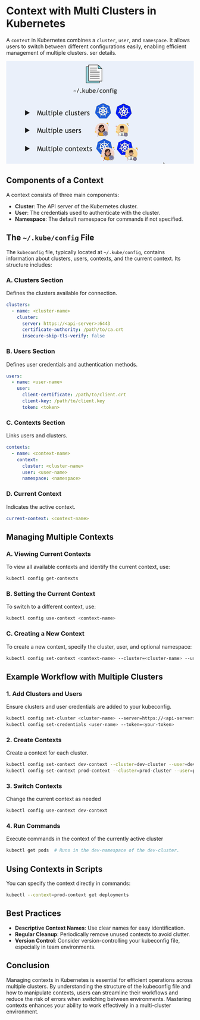 # Context with Multi Clusters in Kubernetes

A `context` in Kubernetes combines a `cluster`, `user`, and `namespace`. It allows users to switch between different configurations easily, enabling efficient management of multiple clusters. ser details.

![alt text](images/.kube-config.png)

## Components of a Context

A context consists of three main components:

- **Cluster**: The API server of the Kubernetes cluster.
- **User**: The credentials used to authenticate with the cluster.
- **Namespace**: The default namespace for commands if not specified.

## The `~/.kube/config` File

The `kubeconfig` file, typically located at `~/.kube/config`, contains information about clusters, users, contexts, and the current context. Its structure includes:

### A. Clusters Section

Defines the clusters available for connection.

```yaml
clusters:
  - name: <cluster-name>
    cluster:
      server: https://<api-server>:6443
      certificate-authority: /path/to/ca.crt
      insecure-skip-tls-verify: false
```

### B. Users Section

Defines user credentials and authentication methods.

```yaml
users:
  - name: <user-name>
    user:
      client-certificate: /path/to/client.crt
      client-key: /path/to/client.key
      token: <token>
```

### C. Contexts Section

Links users and clusters.

```yaml
contexts:
  - name: <context-name>
    context:
      cluster: <cluster-name>
      user: <user-name>
      namespace: <namespace>
```

### D. Current Context

Indicates the active context.

```yaml
current-context: <context-name>
```

## Managing Multiple Contexts

### A. Viewing Current Contexts

To view all available contexts and identify the current context, use:

```bash
kubectl config get-contexts
```

### B. Setting the Current Context

To switch to a different context, use:

```bash
kubectl config use-context <context-name>
```

### C. Creating a New Context

To create a new context, specify the cluster, user, and optional namespace:

```bash
kubectl config set-context <context-name> --cluster=<cluster-name> --user=<user-name> --namespace=<namespace>
```

## Example Workflow with Multiple Clusters

### 1. **Add Clusters and Users**

Ensure clusters and user credentials are added to your kubeconfig.

```bash
kubectl config set-cluster <cluster-name> --server=https://<api-server>:6443
kubectl config set-credentials <user-name> --token=<your-token>
```

### 2. **Create Contexts**

Create a context for each cluster.

```bash
kubectl config set-context dev-context --cluster=dev-cluster --user=dev-user --namespace=dev-namespace
kubectl config set-context prod-context --cluster=prod-cluster --user=prod-user --namespace=prod-namespace
```

### 3. **Switch Contexts**

Change the current context as needed

```bash
kubectl config use-context dev-context
```

### 4. **Run Commands**

Execute commands in the context of the currently active cluster

```bash
kubectl get pods  # Runs in the dev-namespace of the dev-cluster.
```

## Using Contexts in Scripts

You can specify the context directly in commands:

```bash
kubectl --context=prod-context get deployments
```

## Best Practices

- **Descriptive Context Names**: Use clear names for easy identification.
- **Regular Cleanup**: Periodically remove unused contexts to avoid clutter.
- **Version Control**: Consider version-controlling your kubeconfig file, especially in team environments.

## Conclusion

Managing contexts in Kubernetes is essential for efficient operations across multiple clusters. By understanding the structure of the kubeconfig file and how to manipulate contexts, users can streamline their workflows and reduce the risk of errors when switching between environments. Mastering contexts enhances your ability to work effectively in a multi-cluster environment.
